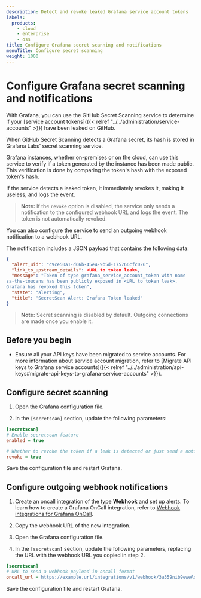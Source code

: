 ```yaml
---
description: Detect and revoke leaked Grafana service account tokens
labels:
  products:
    - cloud
    - enterprise
    - oss
title: Configure Grafana secret scanning and notifications
menuTitle: Configure secret scanning
weight: 1000
---
```


# Configure Grafana secret scanning and notifications

With Grafana, you can use the GitHub Secret Scanning service to determine if your [service account tokens]({{< relref "../../administration/service-accounts" >}}) have been leaked on GitHub.

When GitHub Secret Scanning detects a Grafana secret, its hash is stored in Grafana Labs' secret scanning service.

Grafana instances, whether on-premises or on the cloud, can use this service to verify if a token generated by the instance has been made public. This verification is done by comparing the token's hash with the exposed token's hash.

If the service detects a leaked token, it immediately revokes it, making it useless, and logs the event.

> **Note:** If the `revoke` option is disabled, the service only sends a notification to the configured webhook URL and logs the event. The token is not automatically revoked.

You can also configure the service to send an outgoing webhook notification to a webhook URL.

The notification includes a JSON payload that contains the following data:

```json
{
  "alert_uid": "c9ce50a1-d66b-45e4-9b5d-175766cfc026",
  "link_to_upstream_details": <URL to token leak>,
  "message": "Token of type grafana_service_account_token with name
sa-the-toucans has been publicly exposed in <URL to token leak>.
Grafana has revoked this token",
  "state": "alerting",
  "title": "SecretScan Alert: Grafana Token leaked"
}
```

> **Note:** Secret scanning is disabled by default. Outgoing connections are made once you enable it.

## Before you begin

- Ensure all your API keys have been migrated to service accounts.
  For more information about service account migration, refer to [Migrate API keys to Grafana service accounts]({{< relref "../../administration/api-keys#migrate-api-keys-to-grafana-service-accounts" >}}).

## Configure secret scanning

1. Open the Grafana configuration file.

1. In the `[secretscan]` section, update the following parameters:

```ini
[secretscan]
# Enable secretscan feature
enabled = true

# Whether to revoke the token if a leak is detected or just send a notification
revoke = true
```

Save the configuration file and restart Grafana.

## Configure outgoing webhook notifications

1. Create an oncall integration of the type **Webhook** and set up alerts.
   To learn how to create a Grafana OnCall integration, refer to [Webhook integrations for Grafana OnCall](/docs/oncall/latest/integrations/available-integrations/configure-webhook/).

1. Copy the webhook URL of the new integration.

1. Open the Grafana configuration file.

1. In the `[secretscan]` section, update the following parameters,
   replacing the URL with the webhook URL you copied in step 2.

```ini
[secretscan]
# URL to send a webhook payload in oncall format
oncall_url = https://example.url/integrations/v1/webhook/3a359nib9eweAd9lAAAETVdOx/
```

Save the configuration file and restart Grafana.
